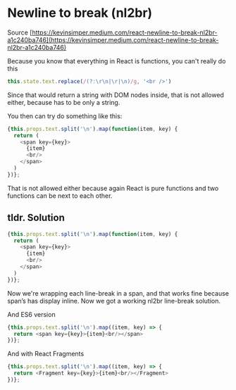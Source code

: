 # Newline to break (nl2br)

Source [https://kevinsimper.medium.com/react-newline-to-break-nl2br-a1c240ba746](https://kevinsimper.medium.com/react-newline-to-break-nl2br-a1c240ba746)

Because you know that everything in React is functions, you can't really do this

```js
this.state.text.replace(/(?:\r\n|\r|\n)/g, '<br />')
```

Since that would return a string with DOM nodes inside, that is not allowed either, because has to be only a string.

You then can try do something like this:

```js
{this.props.text.split('\n').map(function(item, key) {
  return (
    <span key={key}>
      {item}
      <br/>
    </span>
  )
})};
```

That is not allowed either because again React is pure functions and two functions can be next to each other.

## tldr. Solution

```js
{this.props.text.split('\n').map(function(item, key) {
  return (
    <span key={key}>
      {item}
      <br/>
    </span>
  )
})};
```

Now we're wrapping each line-break in a span, and that works fine because span’s has display inline. Now we got a working nl2br line-break solution.

And ES6 version

```js
{this.props.text.split('\n').map((item, key) => {
  return <span key={key}>{item}<br/></span>
})};
```

And with React Fragments

```js
{this.props.text.split('\n').map((item, key) => {
  return <Fragment key={key}>{item}<br/></Fragment>
})};
```
